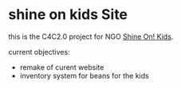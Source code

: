 # shine on kids Site

this is the C4C2.0 project for NGO [Shine On! Kids](http://sokids.org/).

current objectives:
* remake of curent website
* inventory system for beans for the kids
